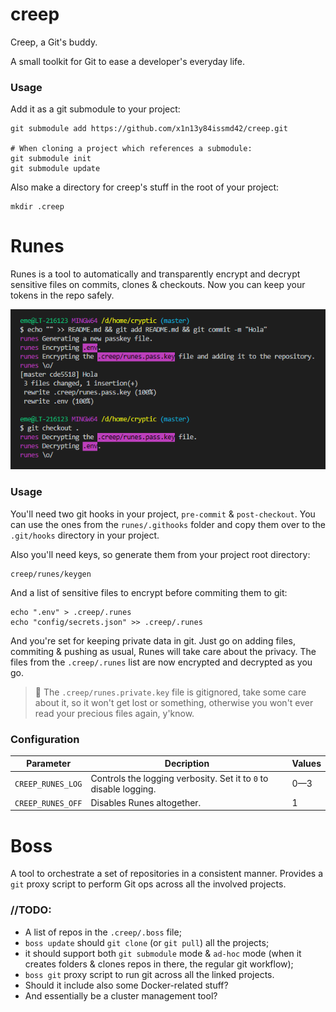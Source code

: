 # creep
Creep, a Git's buddy.

A small toolkit for Git to ease a developer's everyday life.

### Usage
Add it as a git submodule to your project:
```Shell
git submodule add https://github.com/x1n13y84issmd42/creep.git

# When cloning a project which references a submodule:
git submodule init
git submodule update
```

Also make a directory for creep's stuff in the root of your project:
```Shell
mkdir .creep
```

# Runes
Runes is a tool to automatically and transparently encrypt and decrypt sensitive files on commits, clones & checkouts. Now you can keep your tokens in the repo safely.

![](assets/runes.png)

### Usage
You'll need two git hooks in your project, `pre-commit` & `post-checkout`. You can use the ones from the `runes/.githooks` folder and copy them over to the `.git/hooks` directory in your project.

Also you'll need keys, so generate them from your project root directory:
```Shell
creep/runes/keygen
```

And a list of sensitive files to encrypt before commiting them to git:
```Shell
echo ".env" > .creep/.runes
echo "config/secrets.json" >> .creep/.runes
```

And you're set for keeping private data in git. Just go on adding files, commiting & pushing as usual, Runes will take care about the privacy. The files from the `.creep/.runes` list are now encrypted and decrypted as you go.
 
> :eggplant: The `.creep/runes.private.key` file is gitignored, take some care about it, so it won't get lost or something, otherwise you won't ever read your precious files again, y'know.

### Configuration

|Parameter|Decription|Values|
|-|-|-|
|`CREEP_RUNES_LOG`|Controls the logging verbosity. Set it to `0` to disable logging.|0—3
|`CREEP_RUNES_OFF`|Disables Runes altogether.|1

# Boss

A tool to orchestrate a set of repositories in a consistent manner. Provides a `git` proxy script to perform Git ops across all the involved projects.

### //TODO:
* A list of repos in the `.creep/.boss` file;
* `boss update` should `git clone` (or `git pull`) all the projects;
* it should support both `git submodule` mode & `ad-hoc` mode (when it creates folders & clones repos in there, the regular git workflow);
* `boss git` proxy script to run git across all the linked projects.
* Should it include also some Docker-related stuff?
* And essentially be a cluster management tool?